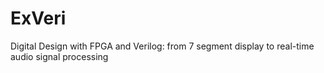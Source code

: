 # ExVeri
Digital Design with FPGA and Verilog: from 7 segment display to real-time audio signal processing
